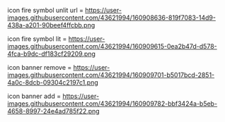 icon fire symbol unlit url = https://user-images.githubusercontent.com/43621994/160908636-819f7083-14d9-438a-a201-90beef4ffcbb.png

icon fire symbol lit = https://user-images.githubusercontent.com/43621994/160909615-0ea2b47d-d578-4fca-b9dc-df183cf29209.png

icon banner remove = https://user-images.githubusercontent.com/43621994/160909701-b5017bcd-2851-4a0c-8dcb-09304c2197c1.png

icon banner add = https://user-images.githubusercontent.com/43621994/160909782-bbf3424a-b5eb-4658-8997-24e4ad785f22.png